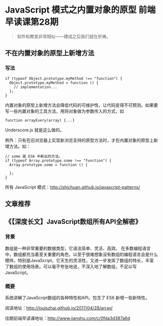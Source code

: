 # JavaScript 模式之内置对象的原型 前端早读课第28期
> 软件和教堂非常相似——建成之后我们就在祈祷。

## 不在内置对象的原型上新增方法
### 写法
```
if (typeof Object.prototype.myMethod !== "function") {
  Object.prototype.myMethod = function () {
    // implementation...
  };
}
```

内置对象的原型上新增方法会降低代码的可维护性，让代码变得不可预测。如果要写一些内置对象的工具方法，用将对象做为参数传入的方式，如
```
function arrayEvery(array) {...}
```

Underscore.js 就是这么做的。

例外：只有在旧浏览器上实现新浏览支持的原型方法时，才在内置对象的原型上新增方法。如：
```
// some 是 ES6 中新出的方法。
if (typeof Array.prototype.some !== "function") {
  Array.prototype.some = function () {
    
  };
}
```

所有 JavaScript 模式：http://shichuan.github.io/javascript-patterns/

## 文章推荐
## 《【深度长文】JavaScript数组所有API全解密》
### 背景
数组是一种非常重要的数据类型，它语法简单、灵活、高效。 在多数编程语言中，数组都充当着至关重要的角色，以至于很难想象没有数组的编程语言会是什么模样。特别是JavaScript，它天生的灵活性，又进一步发挥了数组的特长，丰富了数组的使用场景。可以毫不夸张地说，不深入地了解数组，不足以写JavaScript。

### 概要
系统讲解了JavaScript数组的各种特性和API。包含了 ES6 新增一些新特性。

阅读地址：http://louiszhai.github.io/2017/04/28/array/


往期前端早读课地址：http://www.jianshu.com/c/0fda3d387a6d
